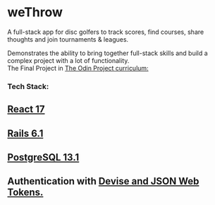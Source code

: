 # weThrow

A full-stack app for disc golfers to track scores, find courses, share thoughts and join tournaments & leagues.  

Demonstrates the ability to bring together full-stack skills and build a complex project with a lot of functionality.  
The Final Project in [The Odin Project curriculum:](https://www.theodinproject.com/courses/javascript/lessons/final-project-116ff273-1e55-4055-bd7f-146c17d0ec9c)  

### Tech Stack:  
## [React 17](https://reactjs.org/blog/2020/10/20/react-v17.html)  
## [Rails 6.1](https://github.com/rails/rails/releases/tag/v6.1.1)  
## [PostgreSQL 13.1](https://www.postgresql.org/docs/13/index.html)  
## Authentication with [Devise and JSON Web Tokens.](https://github.com/waiting-for-dev/devise-jwt)  